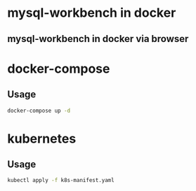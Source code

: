 # mysql-workbench in docker

## mysql-workbench in docker via browser

# docker-compose

## Usage

```bash
docker-compose up -d
```

# kubernetes

## Usage

```bash
kubectl apply -f k8s-manifest.yaml
```
